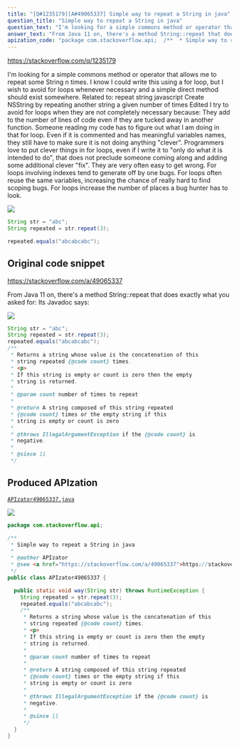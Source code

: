 ```yaml
---
title: "[Q#1235179][A#49065337] Simple way to repeat a String in java"
question_title: "Simple way to repeat a String in java"
question_text: "I'm looking for a simple commons method or operator that allows me to repeat some String n times. I know I could write this using a for loop, but I wish to avoid for loops whenever necessary and a simple direct method should exist somewhere. Related to: repeat string javascript Create NSString by repeating another string a given number of times Edited I try to avoid for loops when they are not completely necessary because: They add to the number of lines of code even if they are tucked away in another function. Someone reading my code has to figure out what I am doing in that for loop. Even if it is commented and has meaningful variables names, they still have to make sure it is not doing anything \"clever\". Programmers love to put clever things in for loops, even if I write it to \"only do what it is intended to do\", that does not preclude someone coming along and adding some additional clever \"fix\". They are very often easy to get wrong. For loops involving indexes tend to generate off by one bugs. For loops often reuse the same variables, increasing the chance of really hard to find scoping bugs. For loops increase the number of places a bug hunter has to look."
answer_text: "From Java 11 on, there's a method String::repeat that does exactly what you asked for: Its Javadoc says:"
apization_code: "package com.stackoverflow.api;  /**  * Simple way to repeat a String in java  *  * @author APIzator  * @see <a href=\"https://stackoverflow.com/a/49065337\">https://stackoverflow.com/a/49065337</a>  */ public class APIzator49065337 {    public static void way(String str) throws RuntimeException {     String repeated = str.repeat(3);     repeated.equals(\"abcabcabc\");     /**      * Returns a string whose value is the concatenation of this      * string repeated {@code count} times.      * <p>      * If this string is empty or count is zero then the empty      * string is returned.      *      * @param count number of times to repeat      *      * @return A string composed of this string repeated      * {@code count} times or the empty string if this      * string is empty or count is zero      *      * @throws IllegalArgumentException if the {@code count} is      * negative.      *      * @since 11      */   } }"
---
```


https://stackoverflow.com/q/1235179

I&#x27;m looking for a simple commons method or operator that allows me to repeat some String n times. I know I could write this using a for loop, but I wish to avoid for loops whenever necessary and a simple direct method should exist somewhere.
Related to:
repeat string javascript
Create NSString by repeating another string a given number of times
Edited
I try to avoid for loops when they are not completely necessary because:
They add to the number of lines of code even if they are tucked away in another function.
Someone reading my code has to figure out what I am doing in that for loop. Even if it is commented and has meaningful variables names, they still have to make sure it is not doing anything &quot;clever&quot;.
Programmers love to put clever things in for loops, even if I write it to &quot;only do what it is intended to do&quot;, that does not preclude someone coming along and adding some additional clever &quot;fix&quot;.
They are very often easy to get wrong. For loops involving indexes tend to generate off by one bugs.
For loops often reuse the same variables, increasing the chance of really hard to find scoping bugs.
For loops increase the number of places a bug hunter has to look.


<div class="code-logo"><img src="/stackoverflow.png" /></div>

```java
String str = "abc";
String repeated = str.repeat(3);

repeated.equals("abcabcabc");
```


## Original code snippet

https://stackoverflow.com/a/49065337

From Java 11 on, there&#x27;s a method String::repeat that does exactly what you asked for:
Its Javadoc says:

<div class="code-logo"><img src="/stackoverflow.png" /></div>

```java
String str = "abc";
String repeated = str.repeat(3);
repeated.equals("abcabcabc");
/**
 * Returns a string whose value is the concatenation of this
 * string repeated {@code count} times.
 * <p>
 * If this string is empty or count is zero then the empty
 * string is returned.
 *
 * @param count number of times to repeat
 *
 * @return A string composed of this string repeated
 * {@code count} times or the empty string if this
 * string is empty or count is zero
 *
 * @throws IllegalArgumentException if the {@code count} is
 * negative.
 *
 * @since 11
 */
```

## Produced APIzation

[`APIzator49065337.java`](https://github.com/pasqualesalza/apization-temp-data/raw/master/search/APIzator49065337.java)

<div class="code-logo"><img src="/apizator.png" /></div>

```java
package com.stackoverflow.api;

/**
 * Simple way to repeat a String in java
 *
 * @author APIzator
 * @see <a href="https://stackoverflow.com/a/49065337">https://stackoverflow.com/a/49065337</a>
 */
public class APIzator49065337 {

  public static void way(String str) throws RuntimeException {
    String repeated = str.repeat(3);
    repeated.equals("abcabcabc");
    /**
     * Returns a string whose value is the concatenation of this
     * string repeated {@code count} times.
     * <p>
     * If this string is empty or count is zero then the empty
     * string is returned.
     *
     * @param count number of times to repeat
     *
     * @return A string composed of this string repeated
     * {@code count} times or the empty string if this
     * string is empty or count is zero
     *
     * @throws IllegalArgumentException if the {@code count} is
     * negative.
     *
     * @since 11
     */
  }
}

```